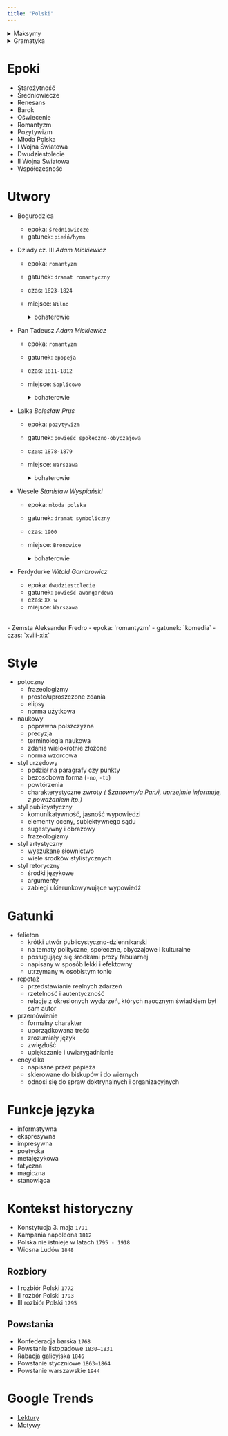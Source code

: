 ```yaml
---
title: "Polski"
---
```


<script src="geocities.js"></script>

<details>
    <summary>Maksymy</summary>

| . | . |
| :---: | :---: |
| non omnis moriar | nie wszystek umrę |
| exegi monumentum | pomnik stworzyłem trwalszy niż ze spiżu |
| carpe diem | chwytaj dzień |
| aurea mediocritas | złoty środek |
| theatrum mundi | życie to teatr |
| vanitas vanitatum et omnia vanitas | marność nad marnościami i  wszystko marność |
| danse macabre | taniec śmierci |
| deesis | prośby,błagania |
| ars moriendi | sztuka pięknego umierania |
| chansons de geste | pieśń o czynach |
| stabat mater dolorosa | stała matka pod krzyżem |
| panta rhei | wszystko podlega wiecznym przemianom |
| ubi sunt? | gdzie oni są |
| memento mori | pamiętaj o śmierci |
| amor vincit omnia | miłość wszystko zwycięża |
| cogito,ergo sum | myślę, więc jestem |
| dies irae | dzień gniewu |
| dum spiro, spero | dopóki oddycham, nie tracę nadziei |
| gloria victis | chwała zwyciężonym |
| homo homini lupus est | człowiek człowiekowi wilkiem |
| inter malleum et incudem | między młotem, a kowadłem |
| pro publico bono | dla dobra ogółu |
| vince in bono malum | zło dobrem zwyciężaj |
</details>


<details>
    <summary>Gramatyka</summary>

# Gramatyka

## Zdania złożone współrzędnie
- łączne: _i, oraz_
- przeciwstawne: _ale, lecz_
- rozłączne: _albo, lub_
- wynikowe: _więc, zatem_

## Zdania złożone podrzędnie
- przydawkowe
- dopełnieniowe
- okolicznikowe
    - czasu
    - miejsca
    - celu
    - warunku
    - przyzwolenia
    - przyczyny
- podmiotowe
- orzecznikowe

## Liczebniki
- główne
- porządkowe
- zbiorowe
- ułamkowe
- mnożne
_mogą być liczebnikiem nieokreślonym_

## zaimki:
- ze wz. na znaczenie
    - osobowe
    - pytajne
    - wskazujące
    - względne
- ze wz. na wł. gramatyczne
    - rzeczowne
    - przymiotne
    - przysłowne
    - liczebne

## Formy nieosobowe czasownika
- bezokolicznikiowe
- formy zakończone na `-no`, `-to`
- imiesłowy
    - przymiotnikowy
        - czynny _(niedokonany)_
        - bierny _(przechodni)_
    - przysłówkowy
        - współczesny _(niedokonany)_
        - uprzedni _(dokonany)_
</details>

# Epoki
- Starożytność
- Średniowiecze
- Renesans
- Barok
- Oświecenie
- Romantyzm
- Pozytywizm
- Młoda Polska
- I Wojna Światowa
- Dwudziestolecie 
- II Wojna Światowa
- Współczesność

# Utwory
- Bogurodzica
    - epoka: `średniowiecze`
    - gatunek: `pieśń/hymn`
- Dziady cz. III _Adam Mickiewicz_
    - epoka: `romantyzm`
    - gatunek: `dramat romantyczny`
    - czas: `1823-1824`
    - miejsce: `Wilno`
        <details><summary>bohaterowie</summary>

        - Konrad
        - Ksiądz Piotr
        - Jakub
        - Adolf
        - Cichowski
        - Żegota
        - Tomasz
        - Jan Sobolewski
        - Wasilewski
        - Senator Nowosilcow
        - Bestużew
        - Anioły
        - Diabły
        - Doktor _(ojczym Słowackiego)_
        - Ewa
        - Frejend
        - Rollison
        - Rollisonowa
        - Piotr Wysocki

        </details>
- Pan Tadeusz _Adam Mickiewicz_
    - epoka: `romantyzm`
    - gatunek: `epopeja`
    - czas: `1811-1812`
    - miejsce: `Soplicowo`
        <details><summary>bohaterowie</summary>

        - Tadeusz Soplica
        - Zosia
        - Jacek Soplica / Ksiądz Robak
        - Sędzia Soplica
        - Telimena
        - Gerwazy Rębajło
        - Protazy
        - Jankiel
        - Wojski Hreczecha
        - Rejent
        - Asesor
        - Maciej Dobrzyński

        </details>  
- Lalka _Bolesław Prus_
    - epoka: `pozytywizm`
    - gatunek: `powieść społeczno-obyczajowa`
    - czas: `1878-1879`
    - miejsce: `Warszawa`
        <details><summary>bohaterowie</summary>

        - Stanisław Wokulski
        - Izabela Łęcka
        - Tomasz Łęcki
        - Prezesowa Zasławska
        - Książe
        - Pani Wąsowska
        - Julian Ochocki
        - Kazimierz Starski
        - Baronostwo Krzeszowscy
        - Helena Stawska
        - Ignacy Rzecki 
        - Mraczewski, Lisiecki, Klejn, Zięba
        - Henryk Szlangbaum
        - Michał Szuman
        - Prof. Geist
        - Wysocki
        - Węgiełek
        - Prostytutka Marianna 

        </details>

- Wesele _Stanisław Wyspiański_
    - epoka: `młoda polska`
    - gatunek: `dramat symboliczny`
    - czas: `1900`
    - miejsce: `Bronowice`
        <details><summary>bohaterowie</summary>

        - Gospodarz _(Włodzimierz Tetmajer)_
        - Gospodyni _(Anna)_
        - Pan Młody _(Lucjan Rydel)_
        - Panna Młoda _(Jadwiga)_
        - Poeta _(Kazimierz Tetmajer)_
        - Dziennikarz _(Rudolf Starzewski)_
        - Rachela _(Pepa Singer)_
        - Żyd _(Hersz Singer)_
        - Ksiądz
        - Dziad
        - Czepiec _(Błażej)_
        <br>
        - Chochoł
        - Stańczyk
        - Rycerz _(Zawisza Czarny)_
        - Hetman _(Branicki)_
        - Wernyhora
        - Upiór _(Jakub Szela)_

        </details>
- Ferdydurke _Witold Gombrowicz_
    - epoka: `dwudziestolecie`
    - gatunek: `powieść awangardowa`
    - czas: `XX w`
    - miejsce: `Warszawa`
<br>
- Zemsta Aleksander Fredro
    - epoka: `romantyzm`
    - gatunek: `komedia`
    - czas: `xviii-xix`

# Style
- potoczny
    - frazeologizmy
    - proste/uproszczone zdania
    - elipsy
    - norma użytkowa
- naukowy
    - poprawna polszczyzna
    - precyzja
    - terminologia naukowa
    - zdania wielokrotnie złożone
    - norma wzorcowa
- styl urzędowy
    - podział na paragrafy czy punkty
    - bezosobowa forma (`-no`, `-to`)
    - powtórzenia
    - charakterystyczne zwroty _( Szanowny/a Pan/i, uprzejmie informuję, z poważaniem itp.)_
- styl publicystyczny
    - komunikatywność, jasność wypowiedzi
    - elementy oceny, subiektywnego sądu
    - sugestywny i obrazowy
    - frazeologizmy
- styl artystyczny
    - wyszukane słownictwo
    - wiele środków stylistycznych
- styl retoryczny
    - środki językowe
    - argumenty
    - zabiegi ukierunkowywujące wypowiedź

# Gatunki
- felieton
    - krótki utwór publicystyczno-dziennikarski
    - na tematy polityczne, społeczne, obyczajowe i kulturalne
    - posługujący się środkami prozy fabularnej
    - napisany w sposób lekki i efektowny
    - utrzymany w osobistym tonie
- repotaż
    - przedstawianie realnych zdarzeń
    - rzetelność i autentyczność
    - relacje z określonych wydarzeń, których naocznym świadkiem był sam autor
- przemówienie
    - formalny charakter
    - uporządkowana treść
    - zrozumiały język
    - zwięzłość
    - upiększanie i uwiarygadnianie
- encyklika
    - napisane przez papieża
    - skierowane do biskupów i do wiernych
    - odnosi się do spraw doktrynalnych i organizacyjnych

# Funkcje języka
- informatywna
- ekspresywna
- impresywna
- poetycka
- metajęzykowa
- fatyczna
- magiczna
- stanowiąca

# Kontekst historyczny

- Konstytucja 3. maja `1791`
- Kampania napoleona `1812`
- Polska nie istnieje w latach `1795 - 1918`
- Wiosna Ludów `1848`

## Rozbiory
- I rozbiór Polski `1772`
- II rozbór Polski `1793`
- III rozbiór Polski `1795`

## Powstania
- Konfederacja barska `1768`
- Powstanie listopadowe `1830–1831`
- Rabacja galicyjska `1846`
- Powstanie styczniowe `1863–1864`
- Powstanie warszawskie `1944`

# Google Trends
- [Lektury](https://trends.google.pl/trends/explore?date=now+1-d&geo=PL&q=%2Fg%2F11cfjqnr7%2C%2Fm%2F04rm4z%2C%2Fm%2F05kxhy%2C%2Fm%2F02q2jy0%2C%2Fm%2F0dkwvn)
- [Motywy](https://trends.google.pl/trends/explore?date=now+1-d&geo=PL&q=motyw+wartości%2Cmotyw+ojca%2Cmotyw+ojczyzny%2Cmotyw+patriotyzmu%2Cmotyw+przemiany%2Cmotyw+kobiety%2Cmotyw+godności)